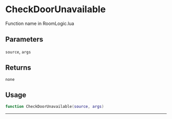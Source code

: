 # CheckDoorUnavailable
Function name in RoomLogic.lua
## Parameters
`source`, `args`
## Returns
`none`
## Usage
```lua
function CheckDoorUnavailable(source, args)
```
---
